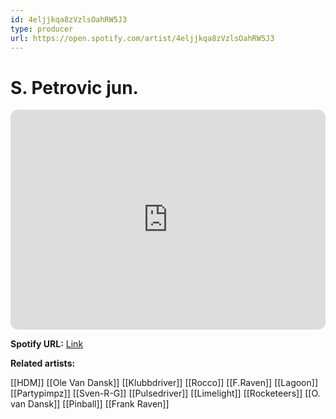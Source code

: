 ```yaml
---
id: 4eljjkqa8zVzlsOahRW5J3
type: producer
url: https://open.spotify.com/artist/4eljjkqa8zVzlsOahRW5J3
---
```

# S. Petrovic jun.

<iframe style="border-radius:12px" src="https://open.spotify.com/embed/artist/4eljjkqa8zVzlsOahRW5J3" width="100%" height="352" frameBorder="0" allowfullscreen="" allow="autoplay; clipboard-write; encrypted-media; fullscreen; picture-in-picture" loading="lazy"></iframe>

**Spotify URL:** [Link](https://open.spotify.com/artist/4eljjkqa8zVzlsOahRW5J3)

**Related artists:**

[[HDM]]
[[Ole Van Dansk]]
[[Klubbdriver]]
[[Rocco]]
[[F.Raven]]
[[Lagoon]]
[[Partypimpz]]
[[Sven-R-G]]
[[Pulsedriver]]
[[Limelight]]
[[Rocketeers]]
[[O. van Dansk]]
[[Pinball]]
[[Frank Raven]]
